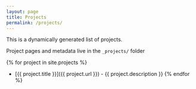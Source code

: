 ```yaml
---
layout: page
title: Projects
permalink: /projects/
---
```


This is a dynamically generated list of projects.

Project pages and metadata live in the `_projects/` folder

{% for project in site.projects %}
* [{{ project.title }}]({{ project.url }}) - {{ project.description }}
{% endfor %}
